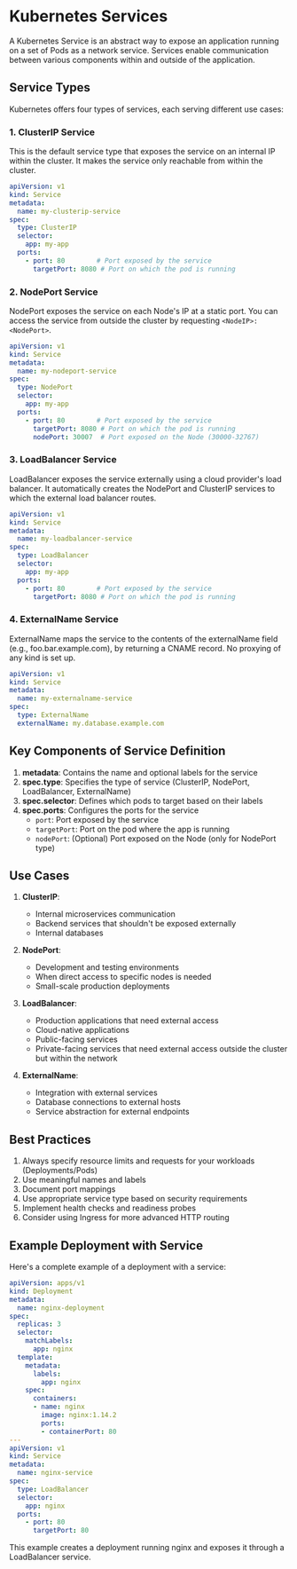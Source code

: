 # Kubernetes Services

A Kubernetes Service is an abstract way to expose an application running on a set of Pods as a network service. Services enable communication between various components within and outside of the application.

## Service Types

Kubernetes offers four types of services, each serving different use cases:

### 1. ClusterIP Service

This is the default service type that exposes the service on an internal IP within the cluster. It makes the service only reachable from within the cluster.

```yaml
apiVersion: v1
kind: Service
metadata:
  name: my-clusterip-service
spec:
  type: ClusterIP
  selector:
    app: my-app
  ports:
    - port: 80        # Port exposed by the service
      targetPort: 8080 # Port on which the pod is running
```

### 2. NodePort Service

NodePort exposes the service on each Node's IP at a static port. You can access the service from outside the cluster by requesting `<NodeIP>:<NodePort>`.

```yaml
apiVersion: v1
kind: Service
metadata:
  name: my-nodeport-service
spec:
  type: NodePort
  selector:
    app: my-app
  ports:
    - port: 80        # Port exposed by the service
      targetPort: 8080 # Port on which the pod is running
      nodePort: 30007  # Port exposed on the Node (30000-32767)
```

### 3. LoadBalancer Service

LoadBalancer exposes the service externally using a cloud provider's load balancer. It automatically creates the NodePort and ClusterIP services to which the external load balancer routes.

```yaml
apiVersion: v1
kind: Service
metadata:
  name: my-loadbalancer-service
spec:
  type: LoadBalancer
  selector:
    app: my-app
  ports:
    - port: 80        # Port exposed by the service
      targetPort: 8080 # Port on which the pod is running
```

### 4. ExternalName Service

ExternalName maps the service to the contents of the externalName field (e.g., foo.bar.example.com), by returning a CNAME record. No proxying of any kind is set up.

```yaml
apiVersion: v1
kind: Service
metadata:
  name: my-externalname-service
spec:
  type: ExternalName
  externalName: my.database.example.com
```

## Key Components of Service Definition

1. **metadata**: Contains the name and optional labels for the service
2. **spec.type**: Specifies the type of service (ClusterIP, NodePort, LoadBalancer, ExternalName)
3. **spec.selector**: Defines which pods to target based on their labels
4. **spec.ports**: Configures the ports for the service
   - `port`: Port exposed by the service
   - `targetPort`: Port on the pod where the app is running
   - `nodePort`: (Optional) Port exposed on the Node (only for NodePort type)

## Use Cases

1. **ClusterIP**: 
   - Internal microservices communication
   - Backend services that shouldn't be exposed externally
   - Internal databases

2. **NodePort**:
   - Development and testing environments
   - When direct access to specific nodes is needed
   - Small-scale production deployments

3. **LoadBalancer**:
   - Production applications that need external access
   - Cloud-native applications
   - Public-facing services
   - Private-facing services that need external access outside the cluster but within the network

4. **ExternalName**:
   - Integration with external services
   - Database connections to external hosts
   - Service abstraction for external endpoints

## Best Practices

1. Always specify resource limits and requests for your workloads (Deployments/Pods)
2. Use meaningful names and labels
3. Document port mappings
4. Use appropriate service type based on security requirements
5. Implement health checks and readiness probes
6. Consider using Ingress for more advanced HTTP routing

## Example Deployment with Service

Here's a complete example of a deployment with a service:

```yaml
apiVersion: apps/v1
kind: Deployment
metadata:
  name: nginx-deployment
spec:
  replicas: 3
  selector:
    matchLabels:
      app: nginx
  template:
    metadata:
      labels:
        app: nginx
    spec:
      containers:
      - name: nginx
        image: nginx:1.14.2
        ports:
        - containerPort: 80
---
apiVersion: v1
kind: Service
metadata:
  name: nginx-service
spec:
  type: LoadBalancer
  selector:
    app: nginx
  ports:
    - port: 80
      targetPort: 80
```

This example creates a deployment running nginx and exposes it through a LoadBalancer service.
